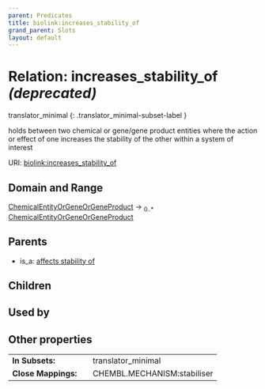 ```yaml
---
parent: Predicates
title: biolink:increases_stability_of
grand_parent: Slots
layout: default
---
```


# Relation: increases_stability_of _(deprecated)_

translator_minimal
{: .translator_minimal-subset-label }


holds between two chemical or gene/gene product entities  where the action or effect of one increases the stability of the other within a system of interest

URI: [biolink:increases_stability_of](https://w3id.org/biolink/vocab/increases_stability_of)

## Domain and Range

[ChemicalEntityOrGeneOrGeneProduct](ChemicalEntityOrGeneOrGeneProduct.md) ->  <sub>0..\*</sub> [ChemicalEntityOrGeneOrGeneProduct](ChemicalEntityOrGeneOrGeneProduct.md)

## Parents

 *  is_a: [affects stability of](affects_stability_of.md)

## Children


## Used by


## Other properties

|  |  |  |
| --- | --- | --- |
| **In Subsets:** | | translator_minimal |
| **Close Mappings:** | | CHEMBL.MECHANISM:stabiliser |

